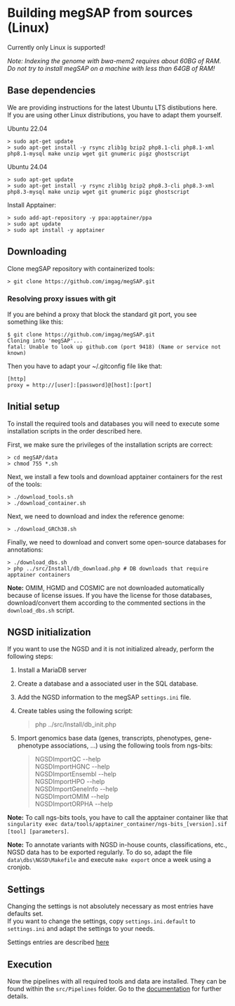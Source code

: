 # Building megSAP from sources (Linux)

Currently only Linux is supported!  

*Note: Indexing the genome with bwa-mem2 requires about 60BG of RAM. Do not try to install megSAP on a machine with less than 64GB of RAM!*

## Base dependencies

We are providing instructions for the latest Ubuntu LTS distibutions here.  
If you are using other Linux distributions, you have to adapt them yourself.
    
Ubuntu 22.04

	> sudo apt-get update
	> sudo apt-get install -y rsync zlib1g bzip2 php8.1-cli php8.1-xml php8.1-mysql make unzip wget git gnumeric pigz ghostscript

Ubuntu 24.04

	> sudo apt-get update
	> sudo apt-get install -y rsync zlib1g bzip2 php8.3-cli php8.3-xml php8.3-mysql make unzip wget git gnumeric pigz ghostscript

Install Apptainer:

	> sudo add-apt-repository -y ppa:apptainer/ppa
	> sudo apt update
	> sudo apt install -y apptainer

## Downloading

Clone megSAP repository with containerized tools:

	> git clone https://github.com/imgag/megSAP.git

### Resolving proxy issues with git

If you are behind a proxy that block the standard git port, you see something like this:

    $ git clone https://github.com/imgag/megSAP.git
    Cloning into 'megSAP'...
    fatal: Unable to look up github.com (port 9418) (Name or service not known)

Then you have to adapt your ~/.gitconfig file like that:

    [http]
    proxy = http://[user]:[password]@[host]:[port]

## Initial setup

To install the required tools and databases you will need to execute some installation scripts in the order described here.

First, we make sure the privileges of the installation scripts are correct:

	> cd megSAP/data
	> chmod 755 *.sh

Next, we install a few tools and download apptainer containers for the rest of the tools:

	> ./download_tools.sh
	> ./download_container.sh

Next, we need to download and index the reference genome:
	
	> ./download_GRCh38.sh

Finally, we need to download and convert some open-source databases for annotations:

	> ./download_dbs.sh
	> php ../src/Install/db_download.php # DB downloads that require apptainer containers

**Note:** OMIM, HGMD and COSMIC are not downloaded automatically because of license issues. If you have the license for those databases, download/convert them according to the commented sections in the `download_dbs.sh` script.

## NGSD initialization

If you want to use the NGSD and it is not initialized already, perform the following steps:

1) Install a MariaDB server
2) Create a database and a associated user in the SQL database.
3) Add the NGSD information to the megSAP `settings.ini` file.
4) Create tables using the following script:

	> php ../src/Install/db_init.php

5) Import genomics base data (genes, transcripts, phenotypes, gene-phenotype associations, ...) using the following tools from ngs-bits:

	> NGSDImportQC --help  
	> NGSDImportHGNC --help  
	> NGSDImportEnsembl --help  
	> NGSDImportHPO --help  
	> NGSDImportGeneInfo --help  
	> NGSDImportOMIM --help  
	> NGSDImportORPHA --help  

**Note:** To call ngs-bits tools, you have to call the apptainer container like that `singularity exec data/tools/apptainer_container/ngs-bits_[version].sif [tool] [parameters]`.

**Note:** To annotate variants with NGSD in-house counts, classifications, etc., NGSD data has to be exported regularly. To do so, adapt the file `data\dbs\NGSD\Makefile` and execute `make export` once a week using a cronjob.


## Settings

Changing the settings is not absolutely necessary as most entries have defaults set.  
If you want to change the settings, copy `settings.ini.default` to `settings.ini` and adapt the settings to your needs.  

Settings entries are described [here](settings.md)

## Execution

Now the pipelines with all required tools and data are installed. They can be found within the `src/Pipelines` folder. Go to the [documentation](../README.md) for further details.
